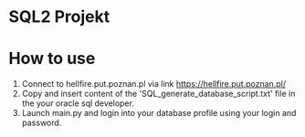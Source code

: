 # SQL2 Projekt
# How to use
1) Connect to hellfire.put.poznan.pl via link https://hellfire.put.poznan.pl/
2) Copy and insert content of the 'SQL_generate_database_script.txt' file in the your oracle sql developer.
3) Launch main.py and login into your database profile using your login and password.
